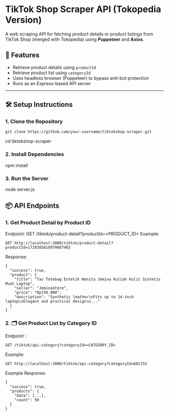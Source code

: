 # TikTok Shop Scraper API (Tokopedia Version)

A web scraping API for fetching product details or product listings from TikTok Shop (merged with Tokopedia) using **Puppeteer** and **Axios**.

## 🚀 Features

- Retrieve product details using `productId`
- Retrieve product list using `categoryId`
- Uses headless browser (Puppeteer) to bypass anti-bot protection
- Runs as an Express-based API server

---

## 🛠️ Setup Instructions

### 1. Clone the Repository
```
git clone https://github.com/your-username/tiktokshop-scraper.git
```
cd tiktokshop-scraper

### 2. Install Dependencies
npm install

### 3. Run the Server
node server.js


## 📦 API Endpoints
### 1. Get Product Detail by Product ID
Endpoint:
GET /tiktok/product-detail?productId=<PRODUCT_ID>
Example:
```
GET http://localhost:3000/tiktok/product-detail?productId=1729385818970687402
```
Response:
```
{
  "success": true,
  "product": {
    "title": "Tas Totebag Estetik Wanita Jemina Kuliah Kulit Sintetis Muat Laptop",
    "seller": "JeminaStore",
    "price": "Rp150.000",
    "description": "Synthetic leather\nFits up to 14-inch laptop\nElegant and practical design\n..."
  }
}
```


### 2. 🗂️ Get Product List by Category ID
Endpoint :
```
GET /tiktok/api-category?categoryId=<CATEGORY_ID>
```
Example:
```
GET http://localhost:3000/tiktok/api-category?categoryId=601152
```
Example Response:
```
{
  "success": true,
  "products": {
    "data": [...],
    "count": 50
  }
}
```
